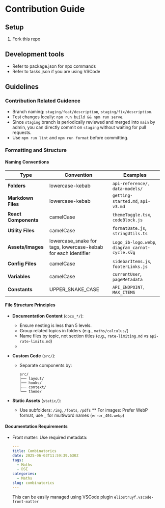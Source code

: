 # Contribution Guide

## Setup

1. Fork this repo

## Development tools

- Refer to package.json for npx commands
- Refer to tasks.json if you are using VSCode

## Guidelines

### Contribution Related Guidence

- Branch naming: `staging/feat/description`, `staging/fix/description`.
- Test changes locally: `npm run build && npm run serve`.
- Since `staging` branch is periodically reviewed and merged into `main` by admin, you can directly commit on `staging` without waiting for pull requests.
- Use `npm run lint` and `npm run format` before committing.

### Formatting and Structure

#### Naming Conventions

| Type                 | Convention                                                    | Examples                                        |
| -------------------- | ------------------------------------------------------------- | ----------------------------------------------- |
| **Folders**          | lowercase-kebab                                               | `api-reference/`, `data-models/`                |
| **Markdown Files**   | lowercase-kebab                                               | `getting-started.md`, `api-v3.md`               |
| **React Components** | camelCase                                                     | `themeToggle.tsx`, `codeBlock.js`               |
| **Utility Files**    | camelCase                                                     | `formatDate.js`, `stringUtils.ts`               |
| **Assets/Images**    | lowercase_snake for tags, lowercase-kebab for each identifier | `Logo_ib-logo.webp`, `diagram_carnot-cycle.svg` |
| **Config Files**     | camelCase                                                     | `sidebarItems.js`, `footerLinks.js`             |
| **Variables**        | camelCase                                                     | `currentUser`, `pageMetadata`                   |
| **Constants**        | UPPER_SNAKE_CASE                                              | `API_ENDPOINT`, `MAX_ITEMS`                     |

#### File Structure Principles

- **Documentation Content** (`docs_*/`):
  - Ensure nesting is less than 5 levels.
  - Group related topics in folders (e.g., `maths/calculus/`)
  - Name files by topic, not section titles (e.g., `rate-limiting.md` vs `api-rate-limits.md`)
  -
- **Custom Code** (`src/`):

  - Separate components by:

    ```
    src/
    ├── layout/
    ├── hooks/
    ├── context/
    └── theme/
    ```

- **Static Assets** (`static/`):
  - Use subfolders: `/img`, `/fonts`, `/pdfs`
    \*\* For images: Prefer WebP format, use `_` for multiword names (`error_404.webp`)

#### Documentation Requirements

- Front matter:
  Use required metadata:

  ```yaml
  ---
  title: Combinatorics
  date: 2025-06-03T11:59:39.630Z
  tags:
    - Maths
    - DSE
  categories:
    - Maths
  slug: combinatorics
  ---
  ```

  This can be easily managed using VSCode plugin `eliostruyf.vscode-front-matter`
